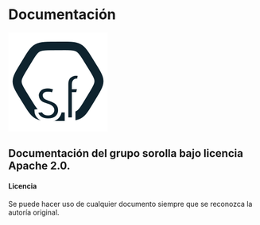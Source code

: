 # Documentación
![sorollaforum](https://github.com/sorolla/docs/raw/master/images/logo.png)
## Documentación del grupo sorolla bajo licencia Apache 2.0.
#### Licencia
Se puede hacer uso de cualquier documento siempre que se reconozca la autoría original.

